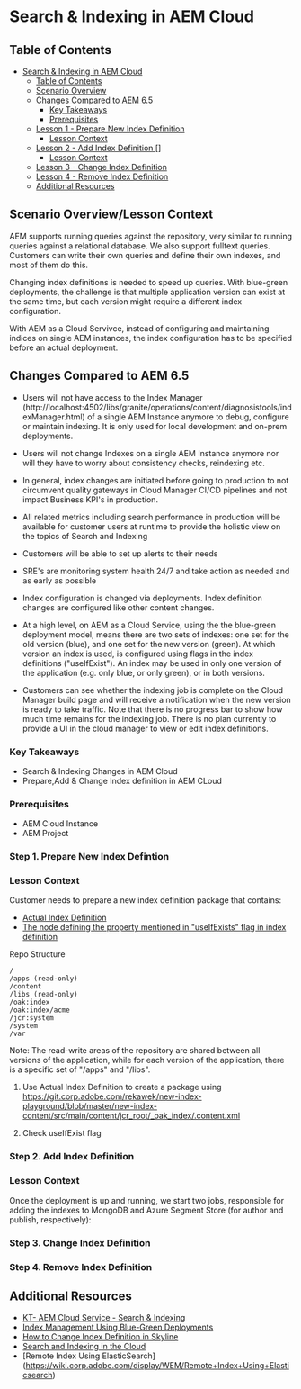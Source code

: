 # Search & Indexing in AEM Cloud 

## Table of Contents
- [Search & Indexing in AEM Cloud](#search--indexing-in-aem-cloud)
  - [Table of Contents](#table-of-contents)
  - [Scenario Overview](#scenario-overview)
  - [Changes Compared to AEM 6.5](#changes-compared-to-aem-65)
    - [Key Takeaways](#key-takeaways)
    - [Prerequisites](#prerequisites)
  - [Lesson 1 - Prepare New Index Definition](#lesson-1---prepare-new-index-definition)
    - [Lesson Context](#lesson-context)
  - [Lesson 2 - Add Index Definition []](#lesson-2---add-index-definition)
    - [Lesson Context](#lesson-context-1)
  - [Lesson 3 - Change Index Definition](#lesson-3---change-index-definition)
  - [Lesson 4 - Remove Index Definition](#lesson-4---remove-index-definition)
  - [Additional Resources](#additional-resources)

## Scenario Overview/Lesson Context

AEM supports running queries against the repository, very similar to running queries against a relational database. We also support fulltext queries. Customers can write their own queries and define their own indexes, and most of them do this.

Changing index definitions is needed to speed up queries. With blue-green deployments,
the challenge is that multiple application version can exist at the same time, but each
version might require a different index configuration.

With AEM as a Cloud Servivce, instead of configuring and maintaining indices on single AEM instances, the index configuration has to be specified before an actual deployment.


## Changes Compared to AEM 6.5

* Users will not have access to the Index Manager (http://localhost:4502/libs/granite/operations/content/diagnosistools/indexManager.html) of a single AEM Instance anymore to debug, configure or maintain indexing. It is only used for local development and on-prem deployments.

* Users will not change Indexes on a single AEM Instance anymore nor will they have to worry about consistency checks, reindexing etc.

* In general, index changes are initiated before going to production to not circumvent quality gateways in Cloud Manager CI/CD pipelines and not impact Business KPI's in production.

* All related metrics including search performance in production will be available for customer users at runtime to provide the holistic view on the topics of Search and Indexing

* Customers will be able to set up alerts to their needs 

* SRE's are monitoring system health 24/7 and take action as needed and as early as possible

* Index configuration is changed via deployments. Index definition changes are configured like other content changes.

* At a high level, on AEM as a Cloud Service, using the the blue-green deployment model, means there are two sets of indexes: one set for the old version (blue), and one set for the new version (green). At which version an index is used, is configured using flags in the index definitions ("useIfExist"). An index may be used in only one version of the application (e.g. only blue, or only green), or in both versions. 
  
* Customers can see whether the indexing job is complete on the Cloud Manager build page and will receive a notification when the new version is ready to take traffic. Note that there is no progress bar to show how much time remains for the indexing job. There is no plan currently to provide a UI in the cloud manager to view or edit index definitions.

### Key Takeaways

* Search & Indexing Changes in AEM Cloud 
* Prepare,Add & Change Index definition in AEM CLoud

### Prerequisites

* AEM Cloud Instance
* AEM Project

### Step 1. Prepare New Index Defintion

### Lesson Context
Customer needs to prepare a new index definition package that contains:
* [Actual Index Definition](https://git.corp.adobe.com/rekawek/new-index-playground/blob/master/new-index-content/src/main/content/jcr_root/_oak_index/.content.xml)
* [The node defining the property mentioned in "useIfExists" flag in index definition](https://git.corp.adobe.com/rekawek/new-index-playground/blob/master/new-index-content/src/main/content/jcr_root/libs/indexes/.content.xml)


Repo Structure
```
/
/apps (read-only)
/content
/libs (read-only)
/oak:index
/oak:index/acme
/jcr:system
/system
/var

```
Note: The read-write areas of the repository are shared between all versions of the application, while for each version of the application, there is a specific set of "/apps" and "/libs".

1. Use Actual Index Definition to create a package using https://git.corp.adobe.com/rekawek/new-index-playground/blob/master/new-index-content/src/main/content/jcr_root/_oak_index/.content.xml
   
2. Check useIfExist flag 



### Step 2. Add Index Definition

 
### Lesson Context
Once the deployment is up and running, we start two jobs, responsible for adding the indexes to MongoDB and Azure Segment Store (for author and publish, respectively):

### Step 3. Change Index Definition
### Step 4. Remove Index Definition





## Additional Resources
* [KT- AEM Cloud Service - Search & Indexing]([LinkURL](https://wiki.corp.adobe.com/pages/viewpage.action?pageId=1670728789))
* [Index Management Using Blue-Green Deployments](https://wiki.corp.adobe.com/x/M0dOWw)
* [How to Change Index Definition in Skyline](https://wiki.corp.adobe.com/display/WEM/How+to+Change+Index+Definitions+in+Skyline)
* [Search and Indexing in the Cloud](https://wiki.corp.adobe.com/display/WEM/Search+and+Indexing+in+the+Cloud)
* [Remote Index Using ElasticSearch] (https://wiki.corp.adobe.com/display/WEM/Remote+Index+Using+Elasticsearch)